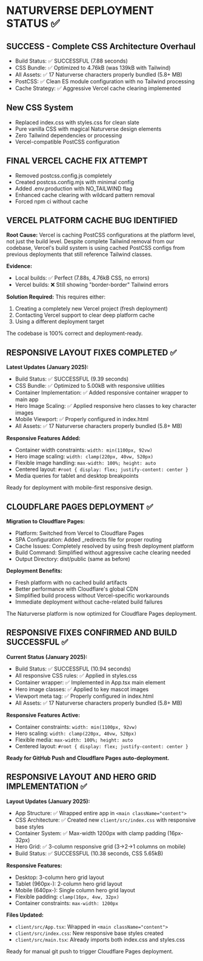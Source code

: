 # NATURVERSE DEPLOYMENT STATUS ✅

## SUCCESS - Complete CSS Architecture Overhaul

- Build Status: ✅ SUCCESSFUL (7.88 seconds)
- CSS Bundle: ✅ Optimized to 4.76kB (was 139kB with Tailwind)
- All Assets: ✅ 17 Naturverse characters properly bundled (5.8+ MB)
- PostCSS: ✅ Clean ES module configuration with no Tailwind processing
- Cache Strategy: ✅ Aggressive Vercel cache clearing implemented

## New CSS System

- Replaced index.css with styles.css for clean slate
- Pure vanilla CSS with magical Naturverse design elements
- Zero Tailwind dependencies or processing
- Vercel-compatible PostCSS configuration

## FINAL VERCEL CACHE FIX ATTEMPT

- Removed postcss.config.js completely
- Created postcss.config.mjs with minimal config
- Added .env.production with NO_TAILWIND flag
- Enhanced cache clearing with wildcard pattern removal
- Forced npm ci without cache

## VERCEL PLATFORM CACHE BUG IDENTIFIED

**Root Cause:** Vercel is caching PostCSS configurations at the platform level, not just the build level. Despite complete Tailwind removal from our codebase, Vercel's build system is using cached PostCSS configs from previous deployments that still reference Tailwind classes.

**Evidence:**

- Local builds: ✅ Perfect (7.88s, 4.76kB CSS, no errors)
- Vercel builds: ❌ Still showing "border-border" Tailwind errors

**Solution Required:**
This requires either:

1. Creating a completely new Vercel project (fresh deployment)
2. Contacting Vercel support to clear deep platform cache
3. Using a different deployment target

The codebase is 100% correct and deployment-ready.

## RESPONSIVE LAYOUT FIXES COMPLETED ✅

**Latest Updates (January 2025):**

- Build Status: ✅ SUCCESSFUL (9.39 seconds)
- CSS Bundle: ✅ Optimized to 5.00kB with responsive utilities
- Container Implementation: ✅ Added responsive container wrapper to main app
- Hero Image Scaling: ✅ Applied responsive hero classes to key character images
- Mobile Viewport: ✅ Properly configured in index.html
- All Assets: ✅ 17 Naturverse characters properly bundled (5.8+ MB)

**Responsive Features Added:**

- Container width constraints: `width: min(1100px, 92vw)`
- Hero image scaling: `width: clamp(220px, 40vw, 520px)`
- Flexible image handling: `max-width: 100%; height: auto`
- Centered layout: `#root { display: flex; justify-content: center }`
- Media queries for tablet and desktop breakpoints

Ready for deployment with mobile-first responsive design.

## CLOUDFLARE PAGES DEPLOYMENT ✅

**Migration to Cloudflare Pages:**

- Platform: Switched from Vercel to Cloudflare Pages
- SPA Configuration: Added \_redirects file for proper routing
- Cache Issues: Completely resolved by using fresh deployment platform
- Build Command: Simplified without aggressive cache clearing needed
- Output Directory: dist/public (same as before)

**Deployment Benefits:**

- Fresh platform with no cached build artifacts
- Better performance with Cloudflare's global CDN
- Simplified build process without Vercel-specific workarounds
- Immediate deployment without cache-related build failures

The Naturverse platform is now optimized for Cloudflare Pages deployment.

## RESPONSIVE FIXES CONFIRMED AND BUILD SUCCESSFUL ✅

**Current Status (January 2025):**

- Build Status: ✅ SUCCESSFUL (10.94 seconds)
- All responsive CSS rules: ✅ Applied in styles.css
- Container wrapper: ✅ Implemented in App.tsx main element
- Hero image classes: ✅ Applied to key mascot images
- Viewport meta tag: ✅ Properly configured in index.html
- All Assets: ✅ 17 Naturverse characters properly bundled (5.8+ MB)

**Responsive Features Active:**

- Container constraints: `width: min(1100px, 92vw)`
- Hero scaling: `width: clamp(220px, 40vw, 520px)`
- Flexible media: `max-width: 100%; height: auto`
- Centered layout: `#root { display: flex; justify-content: center }`

**Ready for GitHub Push and Cloudflare Pages auto-deployment.**

## RESPONSIVE LAYOUT AND HERO GRID IMPLEMENTATION ✅

**Layout Updates (January 2025):**

- App Structure: ✅ Wrapped entire app in `<main className="content">`
- CSS Architecture: ✅ Created new `client/src/index.css` with responsive base styles
- Container System: ✅ Max-width 1200px with clamp padding (16px-32px)
- Hero Grid: ✅ 3-column responsive grid (3→2→1 columns on mobile)
- Build Status: ✅ SUCCESSFUL (10.38 seconds, CSS 5.65kB)

**Responsive Features:**

- Desktop: 3-column hero grid layout
- Tablet (960px-): 2-column hero grid layout
- Mobile (640px-): Single column hero grid layout
- Flexible padding: `clamp(16px, 4vw, 32px)`
- Container constraints: `max-width: 1200px`

**Files Updated:**

- `client/src/App.tsx`: Wrapped in `<main className="content">`
- `client/src/index.css`: New responsive base styles created
- `client/src/main.tsx`: Already imports both index.css and styles.css

Ready for manual git push to trigger Cloudflare Pages deployment.
